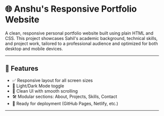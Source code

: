 # 🌐 Anshu's Responsive Portfolio Website

A clean, responsive personal portfolio website built using plain HTML and CSS. This project showcases Sahil's academic background, technical skills, and project work, tailored to a professional audience and optimized for both desktop and mobile devices.

---

## 📌 Features

- ✅ Responsive layout for all screen sizes
- 🌙 Light/Dark Mode toggle
- 🎯 Clean UI with smooth scrolling
- 🛠️ Modular sections: About, Projects, Skills, Contact
- 💼 Ready for deployment (GitHub Pages, Netlify, etc.)

---